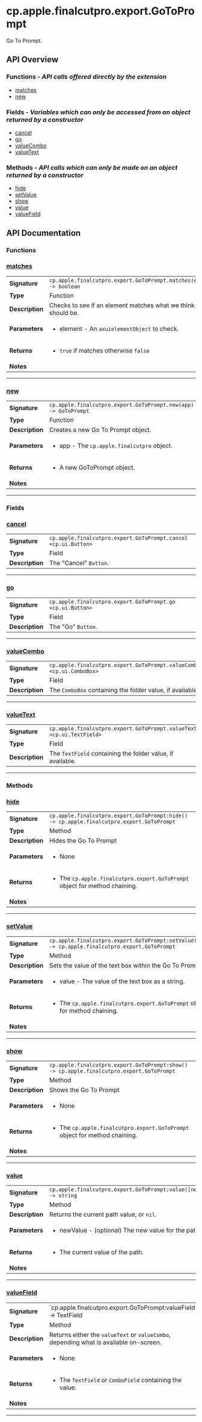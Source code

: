 # cp.apple.finalcutpro.export.GoToPrompt

Go To Prompt.

## API Overview
### **Functions** - _API calls offered directly by the extension_
 * [matches](#matches)
 * [new](#new)

### **Fields** - _Variables which can only be accessed from an object returned by a constructor_
 * [cancel](#cancel)
 * [go](#go)
 * [valueCombo](#valuecombo)
 * [valueText](#valuetext)

### **Methods** - _API calls which can only be made on an object returned by a constructor_
 * [hide](#hide)
 * [setValue](#setvalue)
 * [show](#show)
 * [value](#value)
 * [valueField](#valuefield)


## API Documentation

### Functions


### [matches](#matches)

|                                             |                                                                                     |
| --------------------------------------------|-------------------------------------------------------------------------------------|
| **Signature**                               | `cp.apple.finalcutpro.export.GoToPrompt.matches(element) -> boolean`                                                                    |
| **Type**                                    | Function                                                                     |
| **Description**                             | Checks to see if an element matches what we think it should be.                                                                     |
| **Parameters**                              | <ul><li>element - An `axuielementObject` to check.</li></ul> |
| **Returns**                                 | <ul><li>`true` if matches otherwise `false`</li></ul>          |
| **Notes**                                   | <ul></ul>                |

---

### [new](#new)

|                                             |                                                                                     |
| --------------------------------------------|-------------------------------------------------------------------------------------|
| **Signature**                               | `cp.apple.finalcutpro.export.GoToPrompt.new(app) -> GoToPrompt`                                                                    |
| **Type**                                    | Function                                                                     |
| **Description**                             | Creates a new Go To Prompt object.                                                                     |
| **Parameters**                              | <ul><li>app - The `cp.apple.finalcutpro` object.</li></ul> |
| **Returns**                                 | <ul><li>A new GoToPrompt object.</li></ul>          |
| **Notes**                                   | <ul></ul>                |

---
### Fields


### [cancel](#cancel)

|                                             |                                                                                     |
| --------------------------------------------|-------------------------------------------------------------------------------------|
| **Signature**                               | `cp.apple.finalcutpro.export.GoToPrompt.cancel <cp.ui.Button>`                                                                    |
| **Type**                                    | Field                                                                     |
| **Description**                             | The "Cancel" `Button`.                                                                     |

---

### [go](#go)

|                                             |                                                                                     |
| --------------------------------------------|-------------------------------------------------------------------------------------|
| **Signature**                               | `cp.apple.finalcutpro.export.GoToPrompt.go <cp.ui.Button>`                                                                    |
| **Type**                                    | Field                                                                     |
| **Description**                             | The "Go" `Button`.                                                                     |

---

### [valueCombo](#valuecombo)

|                                             |                                                                                     |
| --------------------------------------------|-------------------------------------------------------------------------------------|
| **Signature**                               | `cp.apple.finalcutpro.export.GoToPrompt.valueCombo <cp.ui.ComboBox>`                                                                    |
| **Type**                                    | Field                                                                     |
| **Description**                             | The `ComboBox` containing the folder value, if available.                                                                     |

---

### [valueText](#valuetext)

|                                             |                                                                                     |
| --------------------------------------------|-------------------------------------------------------------------------------------|
| **Signature**                               | `cp.apple.finalcutpro.export.GoToPrompt.valueText <cp.ui.TextField>`                                                                    |
| **Type**                                    | Field                                                                     |
| **Description**                             | The `TextField` containing the folder value, if available.                                                                     |

---
### Methods


### [hide](#hide)

|                                             |                                                                                     |
| --------------------------------------------|-------------------------------------------------------------------------------------|
| **Signature**                               | `cp.apple.finalcutpro.export.GoToPrompt:hide() -> cp.apple.finalcutpro.export.GoToPrompt`                                                                    |
| **Type**                                    | Method                                                                     |
| **Description**                             | Hides the Go To Prompt                                                                     |
| **Parameters**                              | <ul><li>None</li></ul> |
| **Returns**                                 | <ul><li>The `cp.apple.finalcutpro.export.GoToPrompt` object for method chaining.</li></ul>          |
| **Notes**                                   | <ul></ul>                |

---

### [setValue](#setvalue)

|                                             |                                                                                     |
| --------------------------------------------|-------------------------------------------------------------------------------------|
| **Signature**                               | `cp.apple.finalcutpro.export.GoToPrompt:setValue(value) -> cp.apple.finalcutpro.export.GoToPrompt`                                                                    |
| **Type**                                    | Method                                                                     |
| **Description**                             | Sets the value of the text box within the Go To Prompt.                                                                     |
| **Parameters**                              | <ul><li>value - The value of the text box as a string.</li></ul> |
| **Returns**                                 | <ul><li>The `cp.apple.finalcutpro.export.GoToPrompt` object for method chaining.</li></ul>          |
| **Notes**                                   | <ul></ul>                |

---

### [show](#show)

|                                             |                                                                                     |
| --------------------------------------------|-------------------------------------------------------------------------------------|
| **Signature**                               | `cp.apple.finalcutpro.export.GoToPrompt:show() -> cp.apple.finalcutpro.export.GoToPrompt`                                                                    |
| **Type**                                    | Method                                                                     |
| **Description**                             | Shows the Go To Prompt                                                                     |
| **Parameters**                              | <ul><li>None</li></ul> |
| **Returns**                                 | <ul><li>The `cp.apple.finalcutpro.export.GoToPrompt` object for method chaining.</li></ul>          |
| **Notes**                                   | <ul></ul>                |

---

### [value](#value)

|                                             |                                                                                     |
| --------------------------------------------|-------------------------------------------------------------------------------------|
| **Signature**                               | `cp.apple.finalcutpro.export.GoToPrompt:value([newValue]) -> string`                                                                    |
| **Type**                                    | Method                                                                     |
| **Description**                             | Returns the current path value, or `nil`.                                                                     |
| **Parameters**                              | <ul><li>newValue - (optional) The new value for the path.</li></ul> |
| **Returns**                                 | <ul><li>The current value of the path.</li></ul>          |
| **Notes**                                   | <ul></ul>                |

---

### [valueField](#valuefield)

|                                             |                                                                                     |
| --------------------------------------------|-------------------------------------------------------------------------------------|
| **Signature**                               | `cp.apple.finalcutpro.export.GoToPrompt:valueField() -> TextField | ComboField`                                                                    |
| **Type**                                    | Method                                                                     |
| **Description**                             | Returns either the `valueText` or `valueCombo`, depending what is available on-screen.                                                                     |
| **Parameters**                              | <ul><li>None</li></ul> |
| **Returns**                                 | <ul><li>The `TextField` or `ComboField` containing the value.</li></ul>          |
| **Notes**                                   | <ul></ul>                |

---
